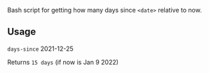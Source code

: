 Bash script for getting how many days since `<date>` relative to now.

## Usage
`days-since` 2021-12-25 

Returns `15 days` (if now is Jan 9 2022)
